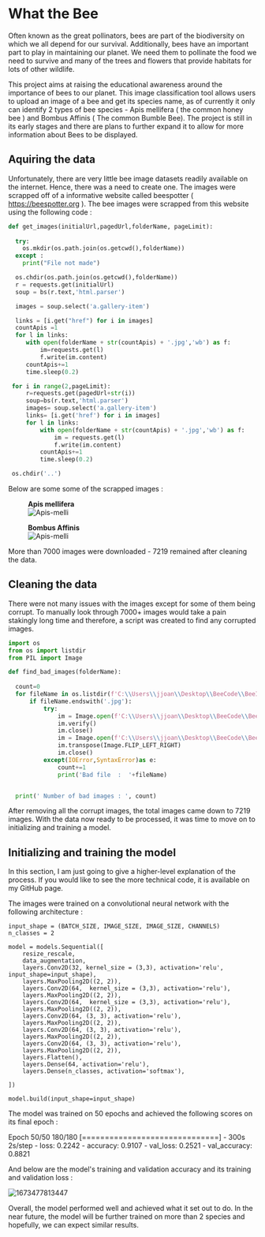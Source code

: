 # What the Bee

Often known as the great pollinators, bees are part of the biodiversity on which we all depend for our survival. Additionally, bees have an important part to play in maintaining our planet. We need them to pollinate the food we need to survive and many of the trees and flowers that provide habitats for lots of other wildlife. 

This project aims at raising the educational awareness around the importance of bees to our planet. This image classification tool allows users to upload an image of a bee and get its species name, as of currently it only can identify 2 types of bee species - Apis mellifera ( the common honey bee ) and Bombus Affinis ( The common Bumble Bee). The project is still in its early stages and there are plans to further expand it to allow for more information about Bees to be displayed. 


## Aquiring the data

Unfortunately, there are very little bee image datasets readily available on the internet. Hence, there was a need to create one. The images were scrapped off of a informative website called beespotter ( https://beespotter.org ). The bee images were scrapped from this website using the following code : 

```python
def get_images(initialUrl,pagedUrl,folderName, pageLimit):
  
  try:
    os.mkdir(os.path.join(os.getcwd(),folderName))
  except :
    print("File not made")

  os.chdir(os.path.join(os.getcwd(),folderName))
  r = requests.get(initialUrl)
  soup = bs(r.text,'html.parser')

  images = soup.select('a.gallery-item')

  links = [i.get("href") for i in images]
  countApis =1
  for l in links:
     with open(folderName + str(countApis) + '.jpg','wb') as f:
         im=requests.get(l)
         f.write(im.content)
     countApis+=1
     time.sleep(0.2)

 for i in range(2,pageLimit):
     r=requests.get(pagedUrl+str(i))
     soup=bs(r.text,'html.parser')
     images= soup.select('a.gallery-item')
     links= [i.get('href') for i in images]
     for l in links:
         with open(folderName + str(countApis) + '.jpg','wb') as f:
             im = requests.get(l)
             f.write(im.content)
         countApis+=1
         time.sleep(0.2)

 os.chdir('..')

```

Below are some some of the scrapped images : 

<figure>
  <figcaption><b>Apis mellifera</b></figcaption>
  <img
  src="https://beespotter.org/beedata/bees/109-6.jpg"
  alt="Apis-melli">
</figure>

<figure>
  <figcaption><b>Bombus Affinis</b></figcaption>
  <img
  src="https://beespotter.org/beedata/bees/1324-11.jpg"
  alt="Apis-melli">
</figure>

More than 7000 images were downloaded - 7219 remained after cleaning the data.

## Cleaning the data

There were not many issues with the images except for some of them being corrupt. To manually look through 7000+ images would take a pain stakingly long time and therefore, a script was created to find any corrupted images. 

```python
import os
from os import listdir
from PIL import Image

def find_bad_images(folderName):
  
  count=0
  for fileName in os.listdir(f'C:\\Users\\jjoan\\Desktop\\BeeCode\\BeeImages\\{folderName}'):
      if fileName.endswith('.jpg'):
          try:
              im = Image.open(f'C:\\Users\\jjoan\\Desktop\\BeeCode\\BeeImages\\{folderName}\\'+fileName)
              im.verify() 
              im.close() 
              im = Image.open(f'C:\\Users\\jjoan\\Desktop\\BeeCode\\BeeImages\\{folderName}\\'+fileName)
              im.transpose(Image.FLIP_LEFT_RIGHT)
              im.close()
          except(IOError,SyntaxError)as e:
              count+=1
              print('Bad file  :  '+fileName)


  print(' Number of bad images : ', count)

```

After removing all the corrupt images, the total images came down to 7219 images. With the data now ready to be processed, it was time to move on to initializing and training a model.

## Initializing and training the model 

In this section, I am just going to give a higher-level explanation of the process. If you would like to see the more technical code, it is available on my GitHub page. 

The images were trained on a convolutional neural network with the following architecture :

```
input_shape = (BATCH_SIZE, IMAGE_SIZE, IMAGE_SIZE, CHANNELS)
n_classes = 2

model = models.Sequential([
    resize_rescale,
    data_augmentation,
    layers.Conv2D(32, kernel_size = (3,3), activation='relu', input_shape=input_shape),
    layers.MaxPooling2D((2, 2)),
    layers.Conv2D(64,  kernel_size = (3,3), activation='relu'),
    layers.MaxPooling2D((2, 2)),
    layers.Conv2D(64,  kernel_size = (3,3), activation='relu'),
    layers.MaxPooling2D((2, 2)),
    layers.Conv2D(64, (3, 3), activation='relu'),
    layers.MaxPooling2D((2, 2)),
    layers.Conv2D(64, (3, 3), activation='relu'),
    layers.MaxPooling2D((2, 2)),
    layers.Conv2D(64, (3, 3), activation='relu'),
    layers.MaxPooling2D((2, 2)),
    layers.Flatten(),
    layers.Dense(64, activation='relu'),
    layers.Dense(n_classes, activation='softmax'),
    
])

model.build(input_shape=input_shape)
```

The model was trained on 50 epochs and achieved the following scores on its final epoch :

Epoch 50/50
180/180 [==============================] - 300s 2s/step - loss: 0.2242 - accuracy: 0.9107 - val_loss: 0.2521 - val_accuracy: 0.8821

And below are the model's training and validation accuracy and its training and validation loss :

![1673477813447](https://user-images.githubusercontent.com/56068645/211942187-f3e031a5-5825-48fa-93f6-f4b241624155.png)

Overall, the model performed well and achieved what it set out to do. In the near future, the model will be further trained on more than 2 species and hopefully, we can expect similar results. 
